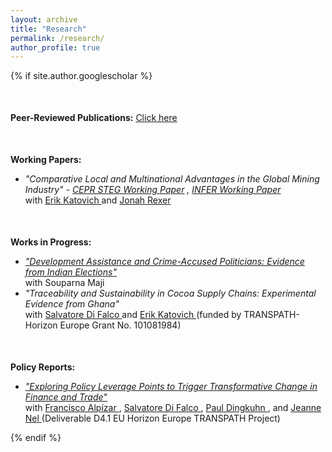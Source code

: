 ```yaml
---
layout: archive
title: "Research"
permalink: /research/
author_profile: true
---
```


{% if site.author.googlescholar %}

<div class="wordwrap" style="margin-top: 50px; margin-bottom: 50px;">
  <strong>Peer-Reviewed Publications:</strong> <a href="https://utsoree.github.io/publications/">Click here</a>
</div>

<div class="wordwrap" style="margin-top: 50px; margin-bottom: 10px;">
  <strong>Working Papers:</strong>
</div>

<ul>
  <li>
    <em> "Comparative Local and Multinational Advantages in the Global Mining Industry" -  <a href="https://steg.cepr.org/publications/comparative-local-and-multinational-advantages-global-mining-industry">CEPR STEG Working Paper</a> , <a href="https://infer-research.eu/publication/local-and-multinational-comparative-advantage-in-the-global-mining-industry/">INFER Working Paper</a> </em>
    <br> with  <a href="https://ekatovich.github.io/"> Erik Katovich
    </a> and  <a href="https://www.jonahrexer.com/">  Jonah Rexer  </a>
  </li>
</ul>
  
<div class="wordwrap" style="margin-top: 50px; margin-bottom: 10px;">
  <strong>Works in Progress:</strong>
</div>

<ul>
  
  <li>
    <em>  <a href="https://www.dropbox.com/scl/fi/idyyathaouwh1609hnno1/DA_Pol_Crime_Eval_DAS_MAJI_210325.pdf?rlkey=qkgwchd4qp3mp0i07fd9wc9c5&st=760dzno1&dl=0">  "Development Assistance and Crime-Accused Politicians: Evidence from Indian Elections"  </a>  </em>
    <br> with Souparna Maji
  </li>


  
  <li>
    <em>"Traceability and Sustainability in Cocoa Supply Chains: Experimental Evidence from Ghana"</em> 
    <br> with <a href="https://www.unige.ch/gsem/en/research/faculty/all/salvatore-di-falco/"> Salvatore Di Falco  </a>  and <a href="https://ekatovich.github.io/"> Erik Katovich
    </a> (funded by TRANSPATH- Horizon Europe Grant No. 101081984)
  </li>


  <!-- Uncomment the entry below if you want to include it -->
  <!--
  <li>
    U. Das, 
    <em>"Impact of CCTs on Female Education and Labour Market Outcomes: Evidence from Kanyashree Prakalpa of West Bengal, India"</em>
  </li>
  -->

</ul>

<div class="wordwrap" style="margin-top: 50px; margin-bottom: 10px;">
  <strong>Policy Reports:</strong>
</div>

<ul>
 <li>
    <em> <a href="https://transpath.eu/storage/app/uploads/public/671/0e0/654/6710e06548f51527854354.pdf#file_name=TRANSPATH%20D4.1%20Review%20of%20policy%20interventions%20and%20policy%20entry%20points.pdf"> "Exploring Policy Leverage Points to Trigger Transformative Change in Finance and Trade" </a>  </em> 
    <br> with  <a href="https://www.wur.nl/en/persons/francisco-alpizar-rodriguez.htm"> Francisco Alpízar  </a> ,  <a href="https://www.unige.ch/gsem/en/research/faculty/all/salvatore-di-falco/"> Salvatore Di Falco  </a>, <a href="https://research.wur.nl/en/persons/paul-dingkuhn">  Paul Dingkuhn </a>, and <a href="https://www.wur.nl/en/persons/jeanne-nel.htm"> Jeanne Nel </a>   (Deliverable D4.1 EU Horizon Europe TRANSPATH Project) 
  </li>

</ul>


{% endif %}



